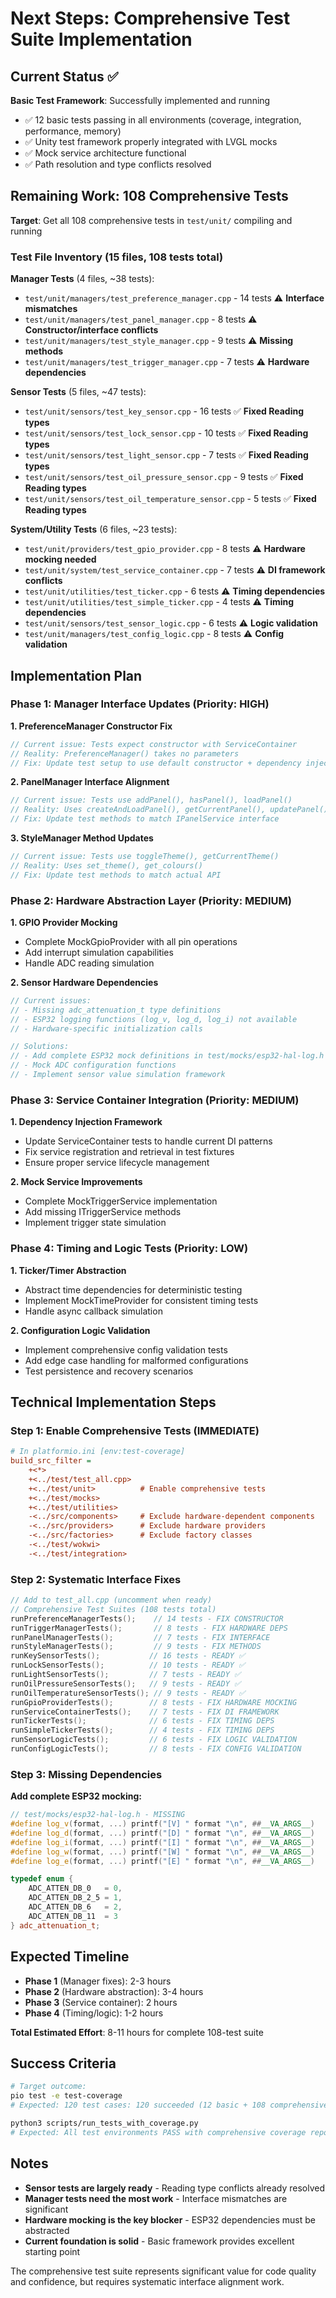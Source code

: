 # Next Steps: Comprehensive Test Suite Implementation

## Current Status ✅

**Basic Test Framework**: Successfully implemented and running
- ✅ 12 basic tests passing in all environments (coverage, integration, performance, memory)
- ✅ Unity test framework properly integrated with LVGL mocks
- ✅ Mock service architecture functional
- ✅ Path resolution and type conflicts resolved

## Remaining Work: 108 Comprehensive Tests

**Target**: Get all 108 comprehensive tests in `test/unit/` compiling and running

### Test File Inventory (15 files, 108 tests total)

**Manager Tests** (4 files, ~38 tests):
- `test/unit/managers/test_preference_manager.cpp` - 14 tests ⚠️ **Interface mismatches**
- `test/unit/managers/test_panel_manager.cpp` - 8 tests ⚠️ **Constructor/interface conflicts** 
- `test/unit/managers/test_style_manager.cpp` - 9 tests ⚠️ **Missing methods**
- `test/unit/managers/test_trigger_manager.cpp` - 7 tests ⚠️ **Hardware dependencies**

**Sensor Tests** (5 files, ~47 tests):
- `test/unit/sensors/test_key_sensor.cpp` - 16 tests ✅ **Fixed Reading types**
- `test/unit/sensors/test_lock_sensor.cpp` - 10 tests ✅ **Fixed Reading types**
- `test/unit/sensors/test_light_sensor.cpp` - 7 tests ✅ **Fixed Reading types**
- `test/unit/sensors/test_oil_pressure_sensor.cpp` - 9 tests ✅ **Fixed Reading types**
- `test/unit/sensors/test_oil_temperature_sensor.cpp` - 5 tests ✅ **Fixed Reading types**

**System/Utility Tests** (6 files, ~23 tests):
- `test/unit/providers/test_gpio_provider.cpp` - 8 tests ⚠️ **Hardware mocking needed**
- `test/unit/system/test_service_container.cpp` - 7 tests ⚠️ **DI framework conflicts**
- `test/unit/utilities/test_ticker.cpp` - 6 tests ⚠️ **Timing dependencies**
- `test/unit/utilities/test_simple_ticker.cpp` - 4 tests ⚠️ **Timing dependencies**
- `test/unit/sensors/test_sensor_logic.cpp` - 6 tests ⚠️ **Logic validation**
- `test/unit/managers/test_config_logic.cpp` - 8 tests ⚠️ **Config validation**

## Implementation Plan

### Phase 1: Manager Interface Updates (Priority: HIGH)

**1. PreferenceManager Constructor Fix**
```cpp
// Current issue: Tests expect constructor with ServiceContainer
// Reality: PreferenceManager() takes no parameters
// Fix: Update test setup to use default constructor + dependency injection
```

**2. PanelManager Interface Alignment**
```cpp  
// Current issue: Tests use addPanel(), hasPanel(), loadPanel()
// Reality: Uses createAndLoadPanel(), getCurrentPanel(), updatePanel()
// Fix: Update test methods to match IPanelService interface
```

**3. StyleManager Method Updates**
```cpp
// Current issue: Tests use toggleTheme(), getCurrentTheme()
// Reality: Uses set_theme(), get_colours()
// Fix: Update test methods to match actual API
```

### Phase 2: Hardware Abstraction Layer (Priority: MEDIUM)

**1. GPIO Provider Mocking**
- Complete MockGpioProvider with all pin operations
- Add interrupt simulation capabilities
- Handle ADC reading simulation

**2. Sensor Hardware Dependencies**
```cpp
// Current issues:
// - Missing adc_attenuation_t type definitions
// - ESP32 logging functions (log_v, log_d, log_i) not available
// - Hardware-specific initialization calls

// Solutions:
// - Add complete ESP32 mock definitions in test/mocks/esp32-hal-log.h
// - Mock ADC configuration functions  
// - Implement sensor value simulation framework
```

### Phase 3: Service Container Integration (Priority: MEDIUM)

**1. Dependency Injection Framework**
- Update ServiceContainer tests to handle current DI patterns
- Fix service registration and retrieval in test fixtures
- Ensure proper service lifecycle management

**2. Mock Service Improvements**
- Complete MockTriggerService implementation
- Add missing ITriggerService methods
- Implement trigger state simulation

### Phase 4: Timing and Logic Tests (Priority: LOW)

**1. Ticker/Timer Abstraction**
- Abstract time dependencies for deterministic testing
- Implement MockTimeProvider for consistent timing tests
- Handle async callback simulation

**2. Configuration Logic Validation**
- Implement comprehensive config validation tests
- Add edge case handling for malformed configurations
- Test persistence and recovery scenarios

## Technical Implementation Steps

### Step 1: Enable Comprehensive Tests (IMMEDIATE)

```ini
# In platformio.ini [env:test-coverage]
build_src_filter = 
	+<*>
	+<../test/test_all.cpp>
	+<../test/unit>          # Enable comprehensive tests
	+<../test/mocks>
	+<../test/utilities>
	-<../src/components>     # Exclude hardware-dependent components
	-<../src/providers>      # Exclude hardware providers  
	-<../src/factories>      # Exclude factory classes
	-<../test/wokwi>
	-<../test/integration>
```

### Step 2: Systematic Interface Fixes

```cpp
// Add to test_all.cpp (uncomment when ready)
// Comprehensive Test Suites (108 tests total)
runPreferenceManagerTests();    // 14 tests - FIX CONSTRUCTOR
runTriggerManagerTests();       // 8 tests - FIX HARDWARE DEPS  
runPanelManagerTests();         // 7 tests - FIX INTERFACE
runStyleManagerTests();         // 9 tests - FIX METHODS
runKeySensorTests();           // 16 tests - READY ✅
runLockSensorTests();          // 10 tests - READY ✅  
runLightSensorTests();         // 7 tests - READY ✅
runOilPressureSensorTests();   // 9 tests - READY ✅
runOilTemperatureSensorTests(); // 9 tests - READY ✅
runGpioProviderTests();        // 8 tests - FIX HARDWARE MOCKING
runServiceContainerTests();    // 7 tests - FIX DI FRAMEWORK
runTickerTests();              // 6 tests - FIX TIMING DEPS
runSimpleTickerTests();        // 4 tests - FIX TIMING DEPS  
runSensorLogicTests();         // 6 tests - FIX LOGIC VALIDATION
runConfigLogicTests();         // 8 tests - FIX CONFIG VALIDATION
```

### Step 3: Missing Dependencies

**Add complete ESP32 mocking:**
```cpp
// test/mocks/esp32-hal-log.h - MISSING
#define log_v(format, ...) printf("[V] " format "\n", ##__VA_ARGS__)
#define log_d(format, ...) printf("[D] " format "\n", ##__VA_ARGS__)  
#define log_i(format, ...) printf("[I] " format "\n", ##__VA_ARGS__)
#define log_w(format, ...) printf("[W] " format "\n", ##__VA_ARGS__)
#define log_e(format, ...) printf("[E] " format "\n", ##__VA_ARGS__)

typedef enum {
    ADC_ATTEN_DB_0   = 0,
    ADC_ATTEN_DB_2_5 = 1, 
    ADC_ATTEN_DB_6   = 2,
    ADC_ATTEN_DB_11  = 3
} adc_attenuation_t;
```

## Expected Timeline

- **Phase 1** (Manager fixes): 2-3 hours
- **Phase 2** (Hardware abstraction): 3-4 hours  
- **Phase 3** (Service container): 2 hours
- **Phase 4** (Timing/logic): 1-2 hours

**Total Estimated Effort**: 8-11 hours for complete 108-test suite

## Success Criteria

```bash
# Target outcome:
pio test -e test-coverage
# Expected: 120 test cases: 120 succeeded (12 basic + 108 comprehensive)

python3 scripts/run_tests_with_coverage.py
# Expected: All test environments PASS with comprehensive coverage report
```

## Notes

- **Sensor tests are largely ready** - Reading type conflicts already resolved
- **Manager tests need the most work** - Interface mismatches are significant  
- **Hardware mocking is the key blocker** - ESP32 dependencies must be abstracted
- **Current foundation is solid** - Basic framework provides excellent starting point

The comprehensive test suite represents significant value for code quality and confidence, but requires systematic interface alignment work.